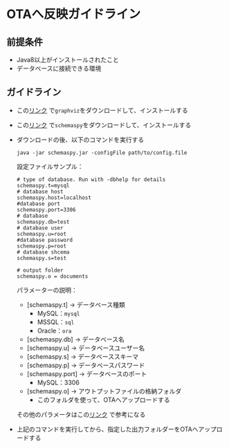 # OTAへ反映ガイドライン
## 前提条件
* Java8以上がインストールされたこと
* データベースに接続できる環境

## ガイドライン
* この[リンク](http://www.graphviz.org/download/) で`graphviz`をダウンロードして、インストールする
* この[リンク](https://github.com/schemaspy/schemaspy/releases) で`schemaspy`をダウンロードして、インストールする
* ダウンロードの後、以下のコマンドを実行する
    ```
    java -jar schemaspy.jar -configFile path/to/config.file
    ```
    設定ファイルサンプル：
    ```
    # type of database. Run with -dbhelp for details
    schemaspy.t=mysql
    # database host
    schemaspy.host=localhost
    #database port
    schemaspy.port=3306
    # database
    schemaspy.db=test
    # database user
    schemaspy.u=root
    #database password
    schemaspy.p=root
    # database shcema
    schemaspy.s=test
    
    # output folder
    schemaspy.o = documents
    ```
    パラメーターの説明：
    * [schemaspy.t] → データベース種類
        * MySQL：```mysql```
        * MSSQL：```sql```
        * Oracle：```ora```
    * [schemaspy.db] → データベース名
    * [schemaspy.u] → データベースユーザー名
    * [schemaspy.s] → データベーススキーマ
    * [schemaspy.p] → データベースパスワード
    * [schemaspy.port] → データベースのポート
        * MySQL：3306
    * [schemaspy.o] → アウトプットファイルの格納フォルダ
        * このフォルダを使って、OTAへアップロードする
       
    その他のパラメータはこの[リンク](https://schemaspy.readthedocs.io/en/latest/configuration/commandline.html#commandline) で参考になる

* 上記のコマンドを実行してから、指定した出力フォルダーをOTAへアップロードする

